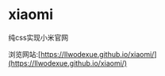 # xiaomi

纯css实现小米官网

浏览网站:[https://llwodexue.github.io/xiaomi/](https://llwodexue.github.io/xiaomi/)
